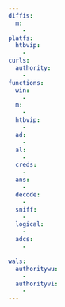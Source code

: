 ```yaml
---
diffis:
  m:
    -
platfs:
  htbvip:
    -
curls:
  authority:
    -
functions:
  win:
    -
  m:
    -
  htbvip:
    -
  ad:
    -
  al:
    -
  creds:
    -
  ans:
    -
  decode:
    -
  sniff:
    -
  logical:
    -
  adcs:
    -

wals:
  authoritywu:
    -
  authorityvi:
    -
---
```

